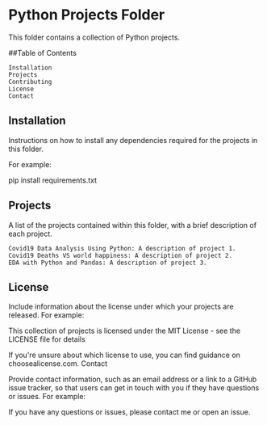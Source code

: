 # Python Projects Folder

This folder contains a collection of Python projects.

##Table of Contents

    Installation
    Projects
    Contributing
    License
    Contact

## Installation

Instructions on how to install any dependencies required for the projects in this folder. 

For example:

pip install requirements.txt

## Projects

A list of the projects contained within this folder, with a brief description of each project.

    Covid19 Data Analysis Using Python: A description of project 1.
    Covid19 Deaths VS world happiness: A description of project 2.
    EDA with Python and Pandas: A description of project 3.

## License

Include information about the license under which your projects are released. For example:

This collection of projects is licensed under the MIT License - see the LICENSE file for details

If you're unsure about which license to use, you can find guidance on choosealicense.com.
Contact

Provide contact information, such as an email address or a link to a GitHub issue tracker, so that users can get in touch with you if they have questions or issues. For example:

If you have any questions or issues, please contact me or open an issue.
